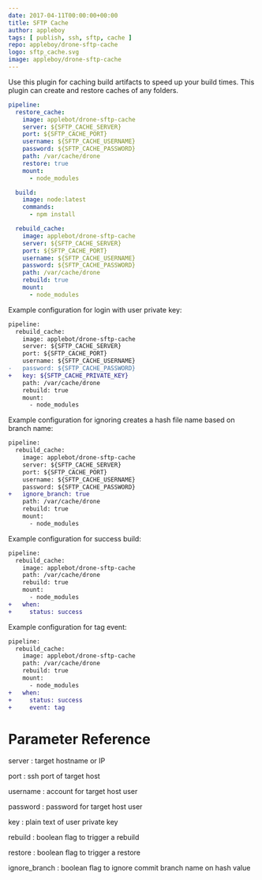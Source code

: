 ```yaml
---
date: 2017-04-11T00:00:00+00:00
title: SFTP Cache
author: appleboy
tags: [ publish, ssh, sftp, cache ]
repo: appleboy/drone-sftp-cache
logo: sftp_cache.svg
image: appleboy/drone-sftp-cache
---
```


Use this plugin for caching build artifacts to speed up your build times. This plugin can create and restore caches of any folders.

```yaml
pipeline:
  restore_cache:
    image: applebot/drone-sftp-cache
    server: ${SFTP_CACHE_SERVER}
    port: ${SFTP_CACHE_PORT}
    username: ${SFTP_CACHE_USERNAME}
    password: ${SFTP_CACHE_PASSWORD}
    path: /var/cache/drone
    restore: true
    mount:
      - node_modules

  build:
    image: node:latest
    commands:
      - npm install

  rebuild_cache:
    image: applebot/drone-sftp-cache
    server: ${SFTP_CACHE_SERVER}
    port: ${SFTP_CACHE_PORT}
    username: ${SFTP_CACHE_USERNAME}
    password: ${SFTP_CACHE_PASSWORD}
    path: /var/cache/drone
    rebuild: true
    mount:
      - node_modules
```

Example configuration for login with user private key:

```diff
pipeline:
  rebuild_cache:
    image: applebot/drone-sftp-cache
    server: ${SFTP_CACHE_SERVER}
    port: ${SFTP_CACHE_PORT}
    username: ${SFTP_CACHE_USERNAME}
-   password: ${SFTP_CACHE_PASSWORD}
+   key: ${SFTP_CACHE_PRIVATE_KEY}
    path: /var/cache/drone
    rebuild: true
    mount:
      - node_modules
```

Example configuration for ignoring creates a hash file name based on branch name:

```diff
pipeline:
  rebuild_cache:
    image: applebot/drone-sftp-cache
    server: ${SFTP_CACHE_SERVER}
    port: ${SFTP_CACHE_PORT}
    username: ${SFTP_CACHE_USERNAME}
    password: ${SFTP_CACHE_PASSWORD}
+   ignore_branch: true
    path: /var/cache/drone
    rebuild: true
    mount:
      - node_modules
```

Example configuration for success build:

```diff
pipeline:
  rebuild_cache:
    image: applebot/drone-sftp-cache
    path: /var/cache/drone
    rebuild: true
    mount:
      - node_modules
+   when:
+     status: success
```

Example configuration for tag event:

```diff
pipeline:
  rebuild_cache:
    image: applebot/drone-sftp-cache
    path: /var/cache/drone
    rebuild: true
    mount:
      - node_modules
+   when:
+     status: success
+     event: tag
```

# Parameter Reference

server
: target hostname or IP

port
: ssh port of target host

username
: account for target host user

password
: password for target host user

key
: plain text of user private key

rebuild
: boolean flag to trigger a rebuild

restore
: boolean flag to trigger a restore

ignore_branch
: boolean flag to ignore commit branch name on hash value
